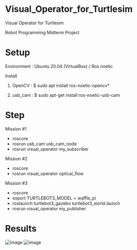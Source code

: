 # Visual_Operator_for_Turtlesim
Visual Operator for Turtlesim

Robot Programming Midterm Project

# Setup
Environment : Ubuntu 20.04 (VirtualBox) / Ros noetic

Install

1. OpenCV : $ sudo apt install ros-noetic-opencv*

2. usb_cam : $ sudo apt-get install ros-noetic-usb-cam

# Step

Mission #1

- roscore
- rosrun usb_cam usb_cam_node
- rosrun visual_operator my_subscriber

Mission #2

- roscore
- rosrun visual_operator optical_flow

Mission #3

- roscore
- export TURTLEBOT3_MODEL = waffle_pi
- roslaunch turtlebot3_gazebo turtlebot3_world.launch
- rosrun visual_operator my_publisher

# Results
![image](https://user-images.githubusercontent.com/83438707/181257617-e95cb679-73aa-445e-bc98-beb1097b5a93.png)
![image](https://user-images.githubusercontent.com/83438707/181257854-b584b534-b146-46ea-8e0a-b844ba923983.png)

